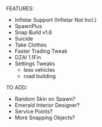 FEATURES:
- Infistar Support (Infistar Not Incl.)
- SpawnPlus
- Snap Build v1.6
- Suicide
- Take Clothes
- Faster Trading Tweak
- DZAI 1.1Fin
- Settings Tweaks
    * less vehicles
    * road building

TO ADD:
- Random Skin on Spawn?
- Emerald Interior Designer?
- Service Points?
- More Snapping Objects?

